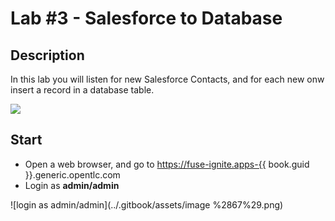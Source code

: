 # Lab \#3 - Salesforce to Database

## Description

In this lab you will listen for new Salesforce Contacts, and for each new onw insert a record in a database table.

![](https://lh3.googleusercontent.com/5PtAkK6cS5ncq_-saOX-vO0klrMaWkW-zCggTzbXj78PXFmjTkA5l6xuRQmdLHcTIZO0nTlY_iPMug7PLTyLhO75ZZa67u1x38sF0uq46DyTyNGjvnI19OepsOVsDUsV_IIZ_71_hVQ)

## Start

* Open a web browser, and go to [https://fuse-ignite.apps-{{](https://fuse-ignite.apps-{{) book.guid }}.generic.opentlc.com
* Login as **admin/admin**

![login as admin/admin](../.gitbook/assets/image %2867%29.png)

